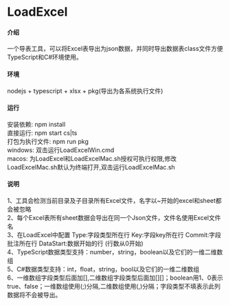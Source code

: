 # LoadExcel

#### 介绍
一个导表工具，可以将Excel表导出为json数据，并同时导出数据表class文件方便TypeScript和C#环境使用。 

#### 环境
nodejs + typescript + xlsx + pkg(导出为各系统执行文件)

#### 运行
安装依赖: npm install  
直接运行: npm start cs|ts  
打包为执行文件: npm run  pkg  
windows: 双击运行LoadExcelWin.cmd  
macos: 为LoadExcel和LoadExcelMac.sh授权可执行权限,修改LoadExcelMac.sh默认为终端打开,双击运行LoadExcelMac.sh  

#### 说明
1、工具会检测当前目录及子目录所有Excel文件，名字以~开始的excel和sheet都会被忽略  
2、每个Excel表所有sheet数据会导出在同一个Json文件，文件名使用Excel文件名  
3、在LoadExcel中配置 Type:字段类型所在行 Key:字段key所在行 Commit:字段批注所在行 DataStart:数据开始的行 (行数从0开始)  
4、TypeScript数据类型支持：number，string，boolean以及它们的一维二维数组  
5、C#数据类型支持：int，float，string，bool以及它们的一维二维数组  
6、一维数组字段类型后面加[],二维数组字段类型后面加[][]；boolean用1、0表示true、false；一维数组使用(;)分隔,二维数组使用(,)分隔；字段类型不填表示此列数据将不会被导出。    